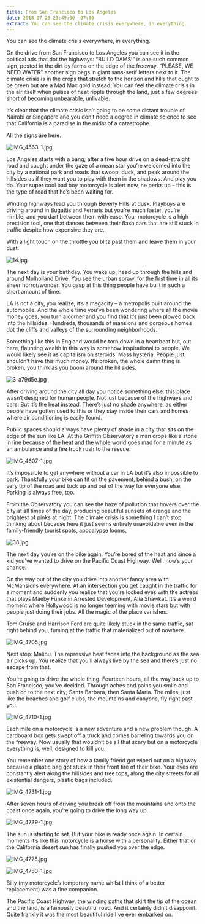 ```yaml
---
title: From San Francisco to Los Angeles
date: 2018-07-26 23:49:00 -07:00
extract: You can see the climate crisis everywhere, in everything.
---
```


You can see the climate crisis everywhere, in everything. 

On the drive from San Francisco to Los Angeles you can see it in the political ads that dot the highways: “BUILD DAMS!” is one such common sign, posted in the dirt by farms on the edge of the freeway. “PLEASE, WE NEED WATER” another sign begs in giant sans-serif letters next to it. The climate crisis is in the crops that stretch to the horizon and hills that ought to be green but are a Mad Max gold instead. You can feel the climate crisis in the air itself when pulses of heat ripple through the land, just a few degrees short of becoming unbearable, unlivable. 

It’s clear that the climate crisis isn’t going to be some distant trouble of Nairobi or Singapore and you don’t need a degree in climate science to see that California is a paradise in the midst of a catastrophe. 

All the signs are here.

![IMG_4563-1.jpg](/uploads/IMG_4563-1.jpg)

Los Angeles starts with a bang; after a five hour drive on a dead-straight road and caught under the gaze of a mean star you’re welcomed into the city by a national park and roads that swoop, duck, and peak around the hillsides as if they want you to play with them in the shadows. And play you do. Your super cool bad boy motorcycle is alert now, he perks up – this is the type of road that he’s been waiting for.

Winding highways lead you through Beverly Hills at dusk. Playboys are driving around in Bugattis and Ferraris but you’re much faster, you’re nimble, and you dart between them with ease. Your motorcycle is a high precision tool, one that dances between their flash cars that are still stuck in traffic despite how expensive they are. 

With a light touch on the throttle you blitz past them and leave them in your dust.

![14.jpg](/uploads/14.jpg)

The next day is your birthday. You wake up, head up through the hills and around Mulholland Drive. You see the urban sprawl for the first time in all its sheer horror/wonder. You gasp at this thing people have built in such a short amount of time. 

LA is not a city, you realize, it’s a megacity – a metropolis built around the automobile. And the whole time you’ve been wondering where all the movie money goes, you turn a corner and you find that it’s just been plowed back into the hillsides. Hundreds, thousands of mansions and gorgeous homes dot the cliffs and valleys of the surrounding neighborhoods. 

Something like this in England would be torn down in a heartbeat but, out here, flaunting wealth in this way is somehow inspirational to people. We would likely see it as capitalism on steroids. Mass hysteria. People just shouldn’t have this much money. It’s broken, the whole damn thing is broken, you think as you boom around the hillsides.

![3-a79d5e.jpg](/uploads/3-a79d5e.jpg)

After driving around the city all day you notice something else: this place wasn’t designed for human people. Not just because of the highways and cars. But it’s the heat instead. There’s just no shade anywhere, as either people have gotten used to this or they stay inside their cars and homes where air conditioning is easily found.

Public spaces should always have plenty of shade in a city that sits on the edge of the sun like LA. At the Griffith Observatory a man drops like a stone in line because of the heat and the whole world goes mad for a minute as an ambulance and a fire truck rush to the rescue.

![IMG_4607-1.jpg](/uploads/IMG_4607-1.jpg)

It’s impossible to get anywhere without a car in LA but it’s also impossible to park. Thankfully your bike can fit on the pavement, behind a bush, on the very tip of the road and tuck up and out of the way for everyone else. Parking is always free, too. 

From the Observatory you can see the haze of pollution that hovers over the city at all times of the day, producing beautiful sunsets of orange and the brightest of pinks at night. The climate crisis is something I can’t stop thinking about because here it just seems entirely unavoidable even in the family-friendly tourist spots, apocalypse looms.

![38.jpg](/uploads/38.jpg)

The next day you’re on the bike again. You’re bored of the heat and since a kid you’ve wanted to drive on the Pacific Coast Highway. Well, now’s your chance. 

On the way out of the city you drive into another fancy area with McMansions everywhere. At an intersection you get caught in the traffic for a moment and suddenly you realize that you’re locked eyes with the actress that plays Maeby Fünke in Arrested Development, Alia Shawkat. It’s a weird moment where Hollywood is no longer teeming with movie stars but with people just doing their jobs. All the magic of the place vanishes.

Tom Cruise and Harrison Ford are quite likely stuck in the same traffic, sat right behind you, fuming at the traffic that materialized out of nowhere.

![IMG_4705.jpg](/uploads/IMG_4705.jpg)

Next stop: Malibu. The repressive heat fades into the background as the sea air picks up. You realize that you’ll always live by the sea and there’s just no escape from that.

You’re going to drive the whole thing. Fourteen hours, all the way back up to San Francisco, you’ve decided. Through aches and pains you smile and push on to the next city; Santa Barbara, then Santa Maria. The miles, just like the beaches and golf clubs, the mountains and canyons, fly right past you.

![IMG_4710-1.jpg](/uploads/IMG_4710-1.jpg)

Each mile on a motorcycle is a new adventure and a new problem though. A cardboard box gets swept off a truck and comes barreling towards you on the freeway. Now usually that wouldn’t be all that scary but on a motorcycle everything is, well, designed to kill you.

You remember one story of how a family friend got wiped out on a highway because a plastic bag got stuck in their front tire of their bike. Your eyes are constantly alert along the hillsides and tree tops, along the city streets for all existential dangers, plastic bags included.

![IMG_4731-1.jpg](/uploads/IMG_4731-1.jpg)

After seven hours of driving you break off from the mountains and onto the coast once again, you’re going to drive the long way up.

![IMG_4739-1.jpg](/uploads/IMG_4739-1.jpg) 

The sun is starting to set. But your bike is ready once again. In certain moments it’s like this motorcycle is a horse with a personality. Either that or the California desert sun has finally pushed you over the edge.

![IMG_4775.jpg](/uploads/IMG_4775.jpg)

![IMG_4750-1.jpg](/uploads/IMG_4750-1.jpg)


Billy (my motorcycle’s temporary name whilst I think of a better replacement) was a fine companion. 

The Pacific Coast Highway, the winding paths that skirt the tip of the ocean and the land, is a famously beautiful road. And it certainly didn’t disappoint. Quite frankly it was the most beautiful ride I’ve ever embarked on.